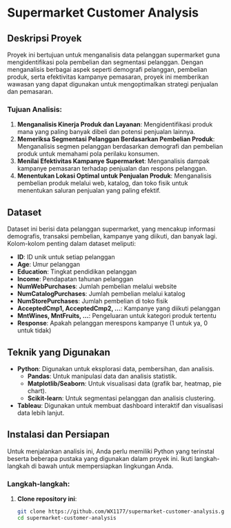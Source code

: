 # Supermarket Customer Analysis

## Deskripsi Proyek
Proyek ini bertujuan untuk menganalisis data pelanggan supermarket guna mengidentifikasi pola pembelian dan segmentasi pelanggan. Dengan menganalisis berbagai aspek seperti demografi pelanggan, pembelian produk, serta efektivitas kampanye pemasaran, proyek ini memberikan wawasan yang dapat digunakan untuk mengoptimalkan strategi penjualan dan pemasaran.

### Tujuan Analisis:
1. **Menganalisis Kinerja Produk dan Layanan**: Mengidentifikasi produk mana yang paling banyak dibeli dan potensi penjualan lainnya.
2. **Memeriksa Segmentasi Pelanggan Berdasarkan Pembelian Produk**: Menganalisis segmen pelanggan berdasarkan demografi dan pembelian produk untuk memahami pola perilaku konsumen.
3. **Menilai Efektivitas Kampanye Supermarket**: Menganalisis dampak kampanye pemasaran terhadap penjualan dan respons pelanggan.
4. **Menentukan Lokasi Optimal untuk Penjualan Produk**: Menganalisis pembelian produk melalui web, katalog, dan toko fisik untuk menentukan saluran penjualan yang paling efektif.

## Dataset
Dataset ini berisi data pelanggan supermarket, yang mencakup informasi demografis, transaksi pembelian, kampanye yang diikuti, dan banyak lagi. Kolom-kolom penting dalam dataset meliputi:
- **ID**: ID unik untuk setiap pelanggan
- **Age**: Umur pelanggan
- **Education**: Tingkat pendidikan pelanggan
- **Income**: Pendapatan tahunan pelanggan
- **NumWebPurchases**: Jumlah pembelian melalui website
- **NumCatalogPurchases**: Jumlah pembelian melalui katalog
- **NumStorePurchases**: Jumlah pembelian di toko fisik
- **AcceptedCmp1, AcceptedCmp2, ...**: Kampanye yang diikuti pelanggan
- **MntWines, MntFruits, ...**: Pengeluaran untuk kategori produk tertentu
- **Response**: Apakah pelanggan merespons kampanye (1 untuk ya, 0 untuk tidak)

## Teknik yang Digunakan
- **Python**: Digunakan untuk eksplorasi data, pembersihan, dan analisis.
  - **Pandas**: Untuk manipulasi data dan analisis statistik.
  - **Matplotlib/Seaborn**: Untuk visualisasi data (grafik bar, heatmap, pie chart).
  - **Scikit-learn**: Untuk segmentasi pelanggan dan analisis clustering.
- **Tableau**: Digunakan untuk membuat dashboard interaktif dan visualisasi data lebih lanjut.

## Instalasi dan Persiapan
Untuk menjalankan analisis ini, Anda perlu memiliki Python yang terinstal beserta beberapa pustaka yang digunakan dalam proyek ini. Ikuti langkah-langkah di bawah untuk mempersiapkan lingkungan Anda.

### Langkah-langkah:
1. **Clone repository ini**:
   ```bash
   git clone https://github.com/WX1177/supermarket-customer-analysis.git
   cd supermarket-customer-analysis
